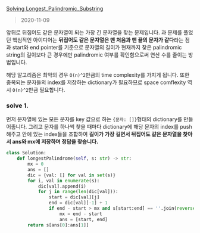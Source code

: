 [Solving Longest_Palindromic_Substring](https://leetcode.com/problems/longest-palindromic-substring/)

> 2020-11-09

앞뒤로 뒤집어도 같은 문자열이 되는 가장 긴 문자열을 찾는 문제입니다. 과
문제를 풀었던 핵심적인 아이디어는 **뒤집어도 같은 문자열은 맨 처음과 맨 끝의 문자가 같다**라는 점과 
start와 end pointer를 기준으로 문자열의 길이가 현재까지 찾은 palindromic string의 길이보다 큰 경우에만 palindromic 여부를 확인함으로써 연산 수를 줄이는 방법입니다.

해당 알고리즘은 최악의 경우 `O(n)^2`만큼의 time complexity를 가지게 됩니다.
또한 중복되는 문자들의 index를 저장하는 dictionary가 필요하므로 space comflexity 역시 `O(n)^2`만큼 필요합니다.

### solve 1.
먼저 문자열에 있는 모든 문자를 key 값으로 하는 `{문자: []}`형태의 dictionary를 만들어줍니다.
그리고 문자를 하나씩 찾을 때마다 dictionary에 해당 문자의 index를 push해주고 안에 있는 index들을 조합하여 **길이가 가장 길면서 뒤집어도 같은 문자열을 찾아서 ans와 mx에 저장하며 정답을 찾습니다.**
```python
class Solution:
    def longestPalindrome(self, s: str) -> str:
        mx = 0
        ans = []
        dic = {val: [] for val in set(s)}
        for i, val in enumerate(s):
            dic[val].append(i)
            for j in range(len(dic[val])):
                start = dic[val][j]
                end = dic[val][-1] + 1
                if end - start > mx and s[start:end] == ''.join(reversed(s[start:end])):
                    mx = end - start
                    ans = [start, end]
        return s[ans[0]:ans[1]]
```